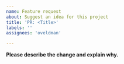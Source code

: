 ```yaml
---
name: Feature request
about: Suggest an idea for this project
title: 'PR: <Title>'
labels: ''
assignees: 'oveldman'

---
```

**Please describe the change and explain why.**